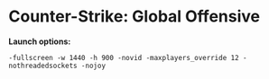 # Counter-Strike: Global Offensive

**Launch options:**

    -fullscreen -w 1440 -h 900 -novid -maxplayers_override 12 -nothreadedsockets -nojoy
